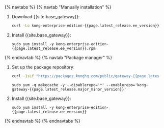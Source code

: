 {% navtabs %}
{% navtab "Manually installation" %}
1. Download {{site.base_gateway}}:
   ```sh
   curl -Lo kong-enterprise-edition-{{page.latest_release.ee_version}}.rpm $(rpm --eval https://packages.konghq.com/public/gateway-{{page.latest_release.major_minor_version}}/rpm/amzn/%{amzn}/%{_arch}/kong-enterprise-edition-{{page.latest_release.ee_version}}.aws.%{_arch}.rpm)
   ```

2. Install {{site.base_gateway}}:
   ```
   sudo yum install -y kong-enterprise-edition-{{page.latest_release.ee_version}}.rpm
   ```

{% endnavtab %}
{% navtab "Package manager" %}
1. Set up the package repository:
   ```sh
   curl -1sLf "https://packages.konghq.com/public/gateway-{{page.latest_release.major_minor_version}}/config.rpm.txt?distro=amzn&codename=$(rpm --eval '%{amzn}')" | sudo tee /etc/yum.repos.d/kong-gateway-{{page.latest_release.major_minor_version}}.repo > /dev/null
   ```
   ```
   sudo yum -q makecache -y --disablerepo='*' --enablerepo='kong-gateway-{{page.latest_release.major_minor_version}}'
   ```

2. Install {{site.base_gateway}}:
   ```
   sudo yum install -y kong-enterprise-edition-{{page.latest_release.ee_version}}
   ```
{% endnavtab %}
{% endnavtabs %}